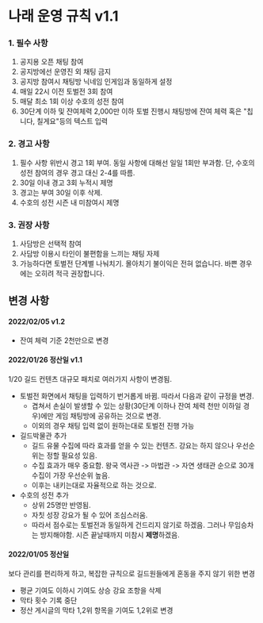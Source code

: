 # 나래 운영 규칙 v1.1

### 1. 필수 사항

1. 공지용 오픈 채팅 참여
2. 공지방에선 운영진 외 채팅 금지
3. 공지방 참여시 채팅방 닉네임 인게임과 동일하게 설정
4. 매일 22시 이전 토벌전 3회 참여
5. 매달 최소 1회 이상 수호의 성전 참여
6. 30단계 이하 및 잔여체력 2,000만 이하 토벌 진행시 채팅방에 잔여 체력 혹은 "칩니다, 칠게요"등의 텍스트 입력

### 2. 경고 사항

1. 필수 사항 위반시 경고 1회 부여. 동일 사항에 대해선 일일 1회만 부과함. 단, 수호의 성전 참여의 경우 경고 대신 2-4를 따름.
2. 30일 이내 경고 3회 누적시 제명
3. 경고는 부여 30일 이후 삭제.
4. 수호의 성전 시즌 내 미참여시 제명  

### 3. 권장 사항

1. 사담방은 선택적 참여
2. 사담방 이용시 타인이 불편함을 느끼는 채팅 자제
3. 가능하다면 토벌전 단계별 나눠치기. 몰아치기 불이익은 전혀 없습니다. 바쁜 경우에는 오히려 적극 권장합니다.



## 변경 사항

#### 2022/02/05 v1.2

* 잔여 체력 기준 2천만으로 변경

#### 2022/01/26 정산일 v1.1

1/20 길드 컨텐츠 대규모 패치로 여러가지 사항이 변경됨.

* 토벌전 화면에서 채팅을 입력하기 번거롭게 바뀜. 따라서 다음과 같이 규정을 변경.
  * 겹쳐서 손실이 발생할 수 있는 상황(30단계 이하나 잔여 체력 천만 이하일 경우)에만 게임 채팅방에 공유하는 것으로 변경.
  * 이외의 경우 채팅 입력 없이 원하는대로 토벌전 진행 가능
* 길드박물관 추가 
  * 길드 유물 수집에 따라 효과를 얻을 수 있는 컨텐츠. 강요는 하지 않으나 우선순위는 정할 필요성 있음.
  * 수집 효과가 매우 중요함. 왕국 역사관 -> 마법관 -> 자연 생태관 순으로 30개 수집이 가장 우선순위 높음.
  * 이후는 내키는대로 자율적으로 하는 것으로.
* 수호의 성전 추가
  * 상위 25명만 반영됨.
  * 자칫 성장 강요가 될 수 있어 조심스러움.
  * 따라서 점수로는 토벌전과 동일하게 건드리지 않기로 하겠음. 그러나 무임승차는 방지해야함. 시즌 끝날때까지 미참시 **제명**하겠음.

#### 2022/01/05 정산일

보다 관리를 편리하게 하고, 복잡한 규칙으로 길드원들에게 혼동을 주지 않기 위한 변경

* 평균 기여도 이하시 기여도 상승 강요 조항을 삭제
* 막타 횟수 기록 중단
* 정산 게시글의 막타 1,2위 항목을 기여도 1,2위로 변경

